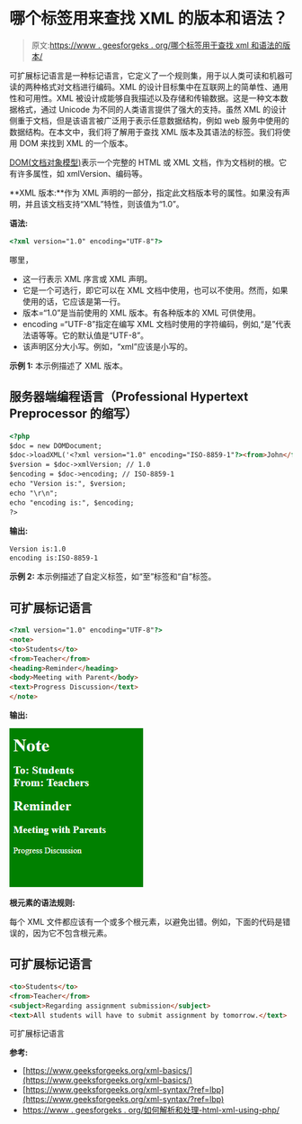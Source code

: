 # 哪个标签用来查找 XML 的版本和语法？

> 原文:[https://www . geesforgeks . org/哪个标签用于查找 xml 和语法的版本/](https://www.geeksforgeeks.org/which-tag-is-used-to-find-the-version-of-xml-and-syntax/)

可扩展标记语言是一种标记语言，它定义了一个规则集，用于以人类可读和机器可读的两种格式对文档进行编码。XML 的设计目标集中在互联网上的简单性、通用性和可用性。XML 被设计成能够自我描述以及存储和传输数据。这是一种文本数据格式，通过 Unicode 为不同的人类语言提供了强大的支持。虽然 XML 的设计侧重于文档，但是该语言被广泛用于表示任意数据结构，例如 web 服务中使用的数据结构。在本文中，我们将了解用于查找 XML 版本及其语法的标签。我们将使用 DOM 来找到 XML 的一个版本。

[DOM(文档对象模型)](https://www.geeksforgeeks.org/dom-document-object-model/)表示一个完整的 HTML 或 XML 文档，作为文档树的根。它有许多属性，如 xmlVersion、编码等。

**XML 版本:**作为 XML 声明的一部分，指定此文档版本号的属性。如果没有声明，并且该文档支持“XML”特性，则该值为“1.0”。

**语法:**

```html
<?xml version="1.0" encoding="UTF-8"?>
```

哪里，

*   这一行表示 XML 序言或 XML 声明。
*   它是一个可选行，即它可以在 XML 文档中使用，也可以不使用。然而，如果使用的话，它应该是第一行。
*   版本=“1.0”是当前使用的 XML 版本。有各种版本的 XML 可供使用。
*   encoding =“UTF-8”指定在编写 XML 文档时使用的字符编码，例如,“是”代表法语等等。它的默认值是“UTF-8”。
*   该声明区分大小写。例如，“xml”应该是小写的。

**示例 1:** 本示例描述了 XML 版本。

## 服务器端编程语言（Professional Hypertext Preprocessor 的缩写）

```html
<?php
$doc = new DOMDocument;
$doc->loadXML('<?xml version="1.0" encoding="ISO-8859-1"?><from>John</from>');
$version = $doc->xmlVersion; // 1.0
$encoding = $doc->encoding; // ISO-8859-1
echo "Version is:", $version;
echo "\r\n";
echo "encoding is:", $encoding;
?>
```

**输出:**

```html
Version is:1.0
encoding is:ISO-8859-1
```

**示例 2:** 本示例描述了自定义标签，如“至”标签和“自”标签。

## 可扩展标记语言

```html
<?xml version="1.0" encoding="UTF-8"?>
<note>
<to>Students</to>
<from>Teacher</from>
<heading>Reminder</heading>
<body>Meeting with Parent</body>
<text>Progress Discussion</text>
</note>
```

**输出:**

![](img/de30e76f1e4f21dbfbb0815722bd1ca4.png)

**根元素的语法规则:**

每个 XML 文件都应该有一个或多个根元素，以避免出错。例如，下面的代码是错误的，因为它不包含根元素。

## 可扩展标记语言

```html
<to>Students</to>
<from>Teacher</from>
<subject>Regarding assignment submission</subject>
<text>All students will have to submit assignment by tomorrow.</text>
```

可扩展标记语言

**参考:**

*   [https://www.geeksforgeeks.org/xml-basics/](https://www.geeksforgeeks.org/xml-basics/)
*   [https://www.geeksforgeeks.org/xml-syntax/?ref=lbp](https://www.geeksforgeeks.org/xml-syntax/?ref=lbp)
*   [https://www . geesforgeks . org/如何解析和处理-html-xml-using-php/](https://www.geeksforgeeks.org/how-to-parse-and-process-html-xml-using-php/)